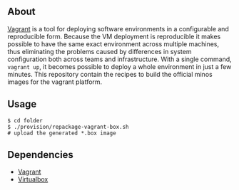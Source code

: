 About
-----

[Vagrant](https://www.vagrantup.com/) is a tool for deploying software environments in a configurable and reproducible form. Because the VM deployment is reproducible it makes possible to have the same exact environment across multiple machines, thus eliminating the problems caused by differences in system configuration both across teams and infrastructure. With a single command, `vagrant up`, it becomes possible to deploy a whole environment in just a few minutes. This repository contain the recipes to build the official minos images for the vagrant platform.

Usage
-----

    $ cd folder
    $ ./provision/repackage-vagrant-box.sh
    # upload the generated *.box image

Dependencies
------------

- [Vagrant](https://www.vagrantup.com/)
- [Virtualbox](https://www.virtualbox.org)
